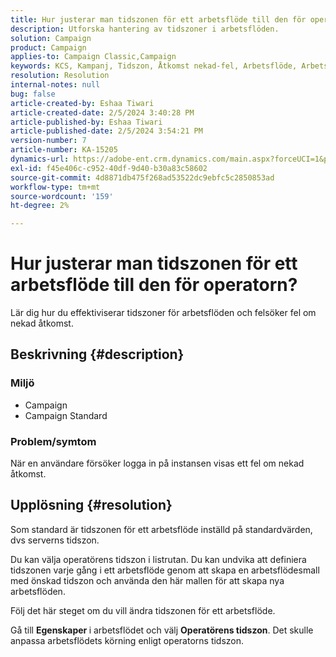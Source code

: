 ```yaml
---
title: Hur justerar man tidszonen för ett arbetsflöde till den för operatorn?
description: Utforska hantering av tidszoner i arbetsflöden.
solution: Campaign
product: Campaign
applies-to: Campaign Classic,Campaign
keywords: KCS, Kampanj, Tidszon, Åtkomst nekad-fel, Arbetsflöde, Arbetsflödeskörning
resolution: Resolution
internal-notes: null
bug: false
article-created-by: Eshaa Tiwari
article-created-date: 2/5/2024 3:40:28 PM
article-published-by: Eshaa Tiwari
article-published-date: 2/5/2024 3:54:21 PM
version-number: 7
article-number: KA-15205
dynamics-url: https://adobe-ent.crm.dynamics.com/main.aspx?forceUCI=1&pagetype=entityrecord&etn=knowledgearticle&id=6fa899de-3cc4-ee11-9079-6045bd006268
exl-id: f45e406c-c952-40df-9d40-b30a83c58602
source-git-commit: 4d8871db475f268ad53522dc9ebfc5c2850853ad
workflow-type: tm+mt
source-wordcount: '159'
ht-degree: 2%

---
```


# Hur justerar man tidszonen för ett arbetsflöde till den för operatorn?


Lär dig hur du effektiviserar tidszoner för arbetsflöden och felsöker fel om nekad åtkomst.

## Beskrivning {#description}


### <b>Miljö</b>

- Campaign
- Campaign Standard


### <b>Problem/symtom</b>

När en användare försöker logga in på instansen visas ett fel om nekad åtkomst.


## Upplösning {#resolution}






Som standard är tidszonen för ett arbetsflöde inställd på standardvärden, dvs serverns tidszon.



Du kan välja operatörens tidszon i listrutan. Du kan undvika att definiera tidszonen varje gång i ett arbetsflöde genom att skapa en arbetsflödesmall med önskad tidszon och använda den här mallen för att skapa nya arbetsflöden.



Följ det här steget om du vill ändra tidszonen för ett arbetsflöde.



Gå till <b>Egenskaper </b>i arbetsflödet och välj <b>Operatörens tidszon</b>. Det skulle anpassa arbetsflödets körning enligt operatorns tidszon.
